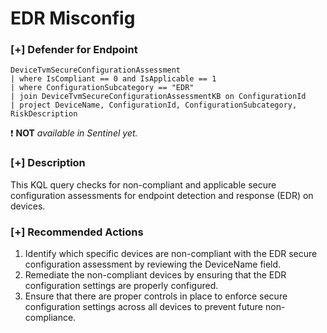 # EDR Misconfig

### [+] Defender for Endpoint 
```
DeviceTvmSecureConfigurationAssessment
| where IsCompliant == 0 and IsApplicable == 1
| where ConfigurationSubcategory == "EDR"
| join DeviceTvmSecureConfigurationAssessmentKB on ConfigurationId
| project DeviceName, ConfigurationId, ConfigurationSubcategory, RiskDescription
```
:exclamation: **NOT** *available in Sentinel yet.*

### [+] Description 
This KQL query checks for non-compliant and applicable secure configuration assessments for endpoint detection and response (EDR) on devices.


### [+] Recommended Actions
1. Identify which specific devices are non-compliant with the EDR secure configuration assessment by reviewing the DeviceName field.
2. Remediate the non-compliant devices by ensuring that the EDR configuration settings are properly configured.
3. Ensure that there are proper controls in place to enforce secure configuration settings across all devices to prevent future non-compliance.
